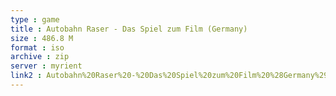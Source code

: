 ```yaml
---
type : game
title : Autobahn Raser - Das Spiel zum Film (Germany)
size : 486.8 M
format : iso
archive : zip
server : myrient
link2 : Autobahn%20Raser%20-%20Das%20Spiel%20zum%20Film%20%28Germany%29
---
```

